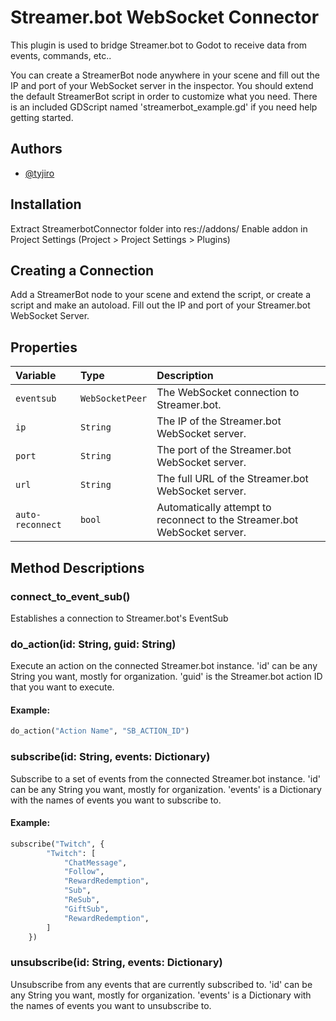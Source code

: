 
# Streamer.bot WebSocket Connector

This plugin is used to bridge Streamer.bot to Godot to receive data from events, commands, etc..

You can create a StreamerBot node anywhere in your scene and fill out the IP and port of your WebSocket server in the inspector. You should extend the default StreamerBot script in order to customize what you need. There is an included GDScript named 'streamerbot_example.gd' if you need help getting started.



## Authors

- [@tyjiro](https://www.twitter.com/TYJlRO)


## Installation
Extract StreamerbotConnector folder into res://addons/
Enable addon in Project Settings (Project > Project Settings > Plugins)

## Creating a Connection
Add a StreamerBot node to your scene and extend the script, or create a script and make an autoload. Fill out the IP and port of your Streamer.bot WebSocket Server.


## Properties
| Variable | Type     | Description                |
| :-------- | :------- | :------------------------- |
| `eventsub` | `WebSocketPeer` | The WebSocket connection to Streamer.bot. |
| `ip` | `String` | The IP of the Streamer.bot WebSocket server. |
| `port` | `String` | The port of the Streamer.bot WebSocket server. |
| `url` | `String` | The full URL of the Streamer.bot WebSocket server. |
| `auto-reconnect` | `bool` | Automatically attempt to reconnect to the Streamer.bot WebSocket server. |


## Method Descriptions
### connect_to_event_sub()
Establishes a connection to Streamer.bot's EventSub

### do_action(id: String, guid: String)
Execute an action on the connected Streamer.bot instance. 'id' can be any String you want, mostly for organization. 'guid' is the Streamer.bot action ID that you want to execute.

#### Example:
```py
do_action("Action Name", "SB_ACTION_ID")
```

### subscribe(id: String, events: Dictionary)
Subscribe to a set of events from the connected Streamer.bot instance. 'id' can be any String you want, mostly for organization. 'events' is a Dictionary with the names of events you want to subscribe to.
#### Example:
```py
subscribe("Twitch", {
		"Twitch": [
			"ChatMessage",
			"Follow",
			"RewardRedemption",
			"Sub",
			"ReSub",
			"GiftSub",
			"RewardRedemption",
		]
	})
```

### unsubscribe(id: String, events: Dictionary)
Unsubscribe from any events that are currently subscribed to. 'id' can be any String you want, mostly for organization. 'events' is a Dictionary with the names of events you want to unsubscribe to.
